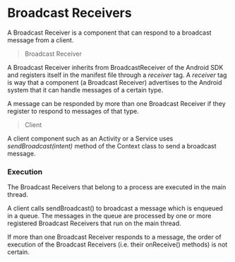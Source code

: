# Broadcast Receivers

A Broadcast Receiver is a component that can respond to a broadcast message from a client.

> Broadcast Receiver

A Broadcast Receiver inherits from BroadcastReceiver of the Android SDK and registers itself in the 
manifest file through a *receiver* tag. A *receiver* tag is way that a component (a Broadcast Receiver) advertises to the Android system that it can handle messages of a certain type.

A message can be responded by more than one Broadcast Receiver if they register to respond to messages of that type.

> Client

A client component such as an Activity or a Service uses *sendBroadcast(intent)* method of the Context class 
to send a broadcast message.

### Execution

The Broadcast Receivers that belong to a process are executed in the main thread.

A client calls sendBroadcast() to broadcast a message which is enqueued in a queue. The messages in the queue are processed by one or more registered Broadcast Receivers that run on the main thread.

If more than one Broadcast Receiver responds to a message, the order of execution of the Broadcast Receivers (i.e. their onReceive() methods) is not certain. 
